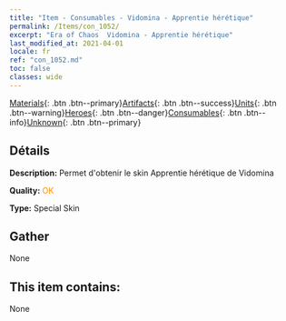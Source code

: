 ```yaml
---
title: "Item - Consumables - Vidomina - Apprentie hérétique"
permalink: /Items/con_1052/
excerpt: "Era of Chaos  Vidomina - Apprentie hérétique"
last_modified_at: 2021-04-01
locale: fr
ref: "con_1052.md"
toc: false
classes: wide
---
```

 [Materials](/fr/Items/){: .btn .btn--primary}[Artifacts](/fr/Items/Artifacts/){: .btn .btn--success}[Units](/fr/Items/Units/){: .btn .btn--warning}[Heroes](/fr/Items/Heroes/){: .btn .btn--danger}[Consumables](/fr/Items/Consumables/){: .btn .btn--info}[Unknown](/fr/Items/Unknown/){: .btn .btn--primary}

## Détails
 **Description:** Permet d'obtenir le skin Apprentie hérétique de Vidomina

 **Quality:** <span style="color: #FF8C00">OK</span>

 **Type:** Special Skin

## Gather

  None

## This item contains:

  None

